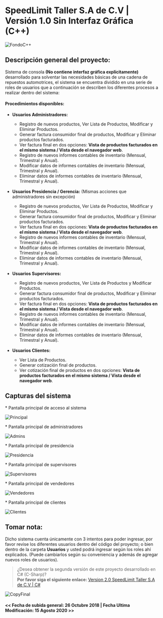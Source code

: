 # SpeedLimit Taller S.A de C.V  |  Versión 1.0 Sin Interfaz Gráfica (C++)



![FondoC++](https://user-images.githubusercontent.com/44457989/90322841-7c8b4d00-df16-11ea-8d5d-7695322d8bba.png)


<h2>Descripción general del proyecto:</h2>


<p>Sistema de consola <b>(No contiene interfaz gráfica explícitamente)</b> desarrollado para solventar las necesidades básicas de una cadena de repuestos automotrices, el sistema se encuentra dividido en una serie de roles de usuarios que a continuación se describen los diferentes procesos a realizar dentro del sistema:
</p>



<h4>Procedimientos disponibles:</h4>
<ul>
  <li><b>Usuarios Administradores:</b></li>
  <ul>
    <li>Registro de nuevos productos, Ver Lista de Productos, Modificar y Eliminar Productos.</li>
    <li>Generar factura consumidor final de productos, Modificar y Eliminar productos facturados.</li>
    <li>Ver factura final en dos opciones: <b>Vista de productos facturados en el mismo sistema / Vista desde el navegador web</b>.</li>
    <li>Registro de nuevos informes contables de inventario (Mensual, Trimestral y Anual).</li>
    <li>Modificar datos de informes contables de inventario (Mensual, Trimestral y Anual).</li>
    <li>Eliminar datos de informes contables de inventario (Mensual, Trimestral y Anual).</li>
  </ul>
  <br>
  <li><b>Usuarios Presidencia / Gerencia:</b> (Mismas acciones que administradores sin excepción)</li>
  <ul>
    <li>Registro de nuevos productos, Ver Lista de Productos, Modificar y Eliminar Productos.</li>
    <li>Generar factura consumidor final de productos, Modificar y Eliminar productos facturados.</li>
    <li>Ver factura final en dos opciones: <b>Vista de productos facturados en el mismo sistema / Vista desde el navegador web</b>.</li>
    <li>Registro de nuevos informes contables de inventario (Mensual, Trimestral y Anual).</li>
    <li>Modificar datos de informes contables de inventario (Mensual, Trimestral y Anual).</li>
    <li>Eliminar datos de informes contables de inventario (Mensual, Trimestral y Anual).</li>
  </ul>
  <br>
  <li><b>Usuarios Supervisores:</b></li>
  <ul>
    <li>Registro de nuevos productos, Ver Lista de Productos y Modificar Productos.</li>
    <li>Generar factura consumidor final de productos, Modificar y Eliminar productos facturados.</li>
    <li>Ver factura final en dos opciones: <b>Vista de productos facturados en el mismo sistema / Vista desde el navegador web</b>.</li>
    <li>Registro de nuevos informes contables de inventario (Mensual, Trimestral y Anual).</li>
    <li>Modificar datos de informes contables de inventario (Mensual, Trimestral y Anual).</li>
    <li>Eliminar datos de informes contables de inventario (Mensual, Trimestral y Anual).</li>
  </ul>
  <br>
  <li><b>Usuarios Clientes:</b></li>
  <ul>
    <li>Ver Lista de Productos.</li>
    <li>Generar cotización final de productos.</li>
    <li>Ver cotización final de productos en dos opciones: <b>Vista de productos facturados en el mismo sistema / Vista desde el navegador web</b>.</li>
  </ul>
</ul>


<h2>Capturas del sistema</h2>

<p>* Pantalla principal de acceso al sistema</p>



![Principal](https://user-images.githubusercontent.com/44457989/90323094-b90c7800-df19-11ea-8f9f-cd2bd1cb3ab9.PNG)






<p>* Pantalla principal de administradores</p>




![Admins](https://user-images.githubusercontent.com/44457989/90323107-e0fbdb80-df19-11ea-8872-10a7ce644ddf.PNG)






<p>* Pantalla principal de presidencia</p>




![Presidencia](https://user-images.githubusercontent.com/44457989/90323112-f2dd7e80-df19-11ea-9c06-67f303109a9c.PNG)





<p>* Pantalla principal de supervisores</p>




![Supervisores](https://user-images.githubusercontent.com/44457989/90323117-0688e500-df1a-11ea-9f87-d6e0502a04bc.PNG)






<p>* Pantalla principal de vendedores</p>





![Vendedores](https://user-images.githubusercontent.com/44457989/90323121-1dc7d280-df1a-11ea-95aa-2bcc3d844aab.PNG)






<p>* Pantalla principal de clientes</p>






![Clientes](https://user-images.githubusercontent.com/44457989/90323129-2cae8500-df1a-11ea-89da-33a18e68e152.PNG)




<h2>Tomar nota:</h2>


<p>Dicho sistema cuenta únicamente con 3 intentos para poder ingresar, por favor revise los diferentes usuarios dentro del código del proyecto; o bien dentro de la carpeta <b>Usuarios</b> y usted podrá ingresar según los roles ahí explicados. (Puede cambiarlos según su conveniencia y además de agregar nuevos roles de usuarios).</p>





> ¿Desea obtener la segunda versión de este proyecto desarrollado en C# (C-Sharp)? <br>
<b>Por favor siga el siguiente enlace:  </b>
[Version 2.0 SpeedLimit Taller S.A de C.V  |  C#](https://github.com/DanielRivera03/SistemaSpeedLimitTaller)








![CopyFinal](https://user-images.githubusercontent.com/44457989/90323214-5c11c180-df1b-11ea-86f1-40c0cb829bc7.png)







<h4><< Fecha de subida general: 26 Octubre 2018    |     Fecha Ultima Modificación: 15 Agosto 2020   >></h4>  
